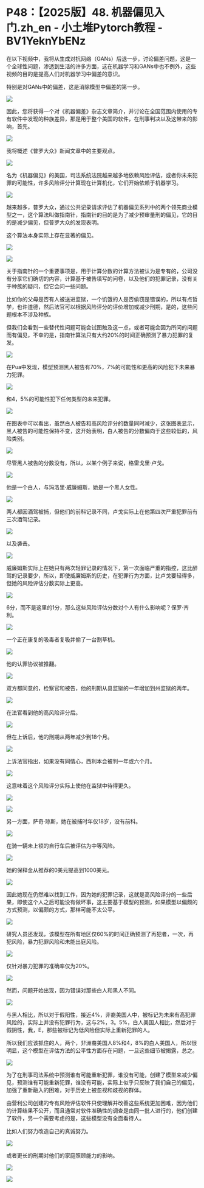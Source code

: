 # P48：【2025版】48. 机器偏见入门.zh_en - 小土堆Pytorch教程 - BV1YeknYbENz

在以下视频中，我将从生成对抗网络（GANs）后退一步，讨论偏差问题，这是一个全球性问题，渗透到生活的许多方面，这在机器学习和GANs中也不例外，这些视频的目的是提高人们对机器学习中偏差的意识。

特别是对GANs中的偏差，这是消除模型中偏差的第一步。

![](img/f02efdc592f4226a2e00bc8991871908_1.png)

因此，您将获得一个对《机器偏差》杂志文章简介，并讨论在全国范围内使用的专有软件中发现的种族差异，那是用于整个美国的软件，在刑事判决以及这带来的影响，首先。



![](img/f02efdc592f4226a2e00bc8991871908_3.png)

我将概述《普罗大众》新闻文章中的主要观点。

![](img/f02efdc592f4226a2e00bc8991871908_5.png)

名为《机器偏见》的美国，司法系统法院越来越多地依赖风险评估，或者你未来犯罪的可能性，许多风险评分计算现在计算机化，它们开始依赖于机器学习。



![](img/f02efdc592f4226a2e00bc8991871908_7.png)

越来越多，普罗大众，通过公共记录请求评估了机器偏见系列中的两个领先商业模型之一，这个算法叫做指南针，指南针的目的是为了减少预审量刑的偏见，它的目的是减少偏见，但普罗大众的发现表明。

这个算法本身实际上存在显著的偏见。

![](img/f02efdc592f4226a2e00bc8991871908_9.png)

![](img/f02efdc592f4226a2e00bc8991871908_10.png)

关于指南针的一个重要事项是，用于计算分数的计算方法被认为是专有的，公司没有分享它们确切的内容，计算基于被告填写的问卷，以及他们的犯罪记录，没有关于种族的疑问，但它会问一些问题。

比如你的父母是否有人被送进监狱，一个饥饿的人是否偷窃是错误的，所以有点哲学，也许道德，然后法官可以根据风险评分的评价增加或减少刑期，是的，这些问题根本不涉及种族。

但我们会看到一些替代性问题可能会试图触及这一点，或者可能会因为所问的问题而有偏见，不幸的是，指南针算法只有大约20%的时间正确预测了暴力犯罪的复发。



![](img/f02efdc592f4226a2e00bc8991871908_12.png)

在Pua中发现，模型预测黑人被告有70%，7%的可能性和更高的风险犯下未来暴力犯罪。

![](img/f02efdc592f4226a2e00bc8991871908_14.png)

和4，5%的可能性犯下任何类型的未来犯罪。

![](img/f02efdc592f4226a2e00bc8991871908_16.png)

在图表中可以看出，虽然白人被告和高风险评分的数量同时减少，这张图表显示，黑人被告的可能性保持不变，这开始表明，白人被告的分数偏向于这些较低的，风险类别。



![](img/f02efdc592f4226a2e00bc8991871908_18.png)

尽管黑人被告的分数没有，所以，以某个例子来说，格雷戈里·卢戈。

![](img/f02efdc592f4226a2e00bc8991871908_20.png)

他是一个白人，与玛洛里·威廉姆斯，她是一个黑人女性。

![](img/f02efdc592f4226a2e00bc8991871908_22.png)

两人都因酒驾被捕，但他们的前科记录不同，卢戈实际上在他第四次严重犯罪前有三次酒驾记录。

![](img/f02efdc592f4226a2e00bc8991871908_24.png)

以及袭击。

![](img/f02efdc592f4226a2e00bc8991871908_26.png)

威廉姆斯实际上在她只有两次轻罪记录的情况下，第一次面临严重的指控，这比醉驾的记录要少，所以，即使威廉姆斯的历史，在犯罪行为方面，比卢戈要轻得多，但她的风险评估分数实际上更高。



![](img/f02efdc592f4226a2e00bc8991871908_28.png)

6分，而不是这里的1分，那么这些风险评估分数对个人有什么影响呢？保罗·齐利。

![](img/f02efdc592f4226a2e00bc8991871908_30.png)

一个正在康复的吸毒者复吸并偷了一台割草机。

![](img/f02efdc592f4226a2e00bc8991871908_32.png)

他的认罪协议被推翻。

![](img/f02efdc592f4226a2e00bc8991871908_34.png)

双方都同意的，检察官和被告，他的刑期从县监狱的一年增加到州监狱的两年。

![](img/f02efdc592f4226a2e00bc8991871908_36.png)

在法官看到他的高风险评分后。

![](img/f02efdc592f4226a2e00bc8991871908_38.png)

但在上诉后，他的刑期从两年减少到18个月。

![](img/f02efdc592f4226a2e00bc8991871908_40.png)

上诉法官指出，如果没有同情心，西利本会被判一年或六个月。

![](img/f02efdc592f4226a2e00bc8991871908_42.png)

这意味着这个风险评分实际上使他在监狱中待得更久。

![](img/f02efdc592f4226a2e00bc8991871908_44.png)

![](img/f02efdc592f4226a2e00bc8991871908_45.png)

另一方面，萨奇·琼斯，她在被捕时年仅18岁，没有前科。

![](img/f02efdc592f4226a2e00bc8991871908_47.png)

在骑一辆未上锁的自行车后被评估为中等风险。

![](img/f02efdc592f4226a2e00bc8991871908_49.png)

她的保释金从推荐的0美元提高到1000美元。

![](img/f02efdc592f4226a2e00bc8991871908_51.png)

因此她现在仍然难以找到工作，因为她的犯罪记录，这就是高风险评分的一些后果，即使这个人之后可能没有做坏事，这主要基于模型的预测，如果模型以偏颇的方式预测，以偏颇的方式，那样可能不太公平。



![](img/f02efdc592f4226a2e00bc8991871908_53.png)

研究人员还发现，该模型在所有地区仅60%的时间正确预测了再犯者，一次，再犯风险，暴力犯罪风险和未能出庭风险。



![](img/f02efdc592f4226a2e00bc8991871908_55.png)

仅针对暴力犯罪的准确率仅为20%。

![](img/f02efdc592f4226a2e00bc8991871908_57.png)

然而，问题开始出现，因为错误对那些白人和黑人不同。

![](img/f02efdc592f4226a2e00bc8991871908_59.png)

与黑人相比，所以对于假阳性，接近4%，非裔美国人中，被标记为未来有高犯罪风险的，实际上并没有犯罪行为，这与2%，3。5%，白人美国人相比，然后对于假阴性，我，E，那些被标记为低风险但实际上重新犯罪的人。

所以我们应该抓住的人，两个，非洲裔美国人8%和4，8%的白人美国人，所以很明显，这个模型在评估方法的公平性方面存在问题，一旦这些细节被揭露，总之。



![](img/f02efdc592f4226a2e00bc8991871908_61.png)

为了在刑事司法系统中预测谁有可能重新犯罪，谁没有可能，创建了模型来减少偏见，预测谁有可能重新犯罪，谁没有可能，实际上似乎只反映了我们自己的偏见，加强了重新融入的困难，对于历史上被忽视和歧视的群体。

由营利公司创建的专有风险评估软件只使理解并改善这些系统更加困难，因为他们的计算结果不公开，而且通常对软件准确性的调查是由同一批人进行的，他们创建了软件，另一个需要考虑的是，这些模型没有全面看待人。

比如人们努力改造自己的真诚努力。

![](img/f02efdc592f4226a2e00bc8991871908_63.png)

或者更长的刑期对他们的家庭照顾能力的影响。

![](img/f02efdc592f4226a2e00bc8991871908_65.png)

![](img/f02efdc592f4226a2e00bc8991871908_66.png)